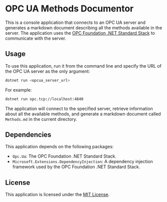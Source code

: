 # OPC UA Methods Documentor

This is a console application that connects to an OPC UA server and generates a markdown document describing all the methods available in the server. The application uses the [OPC Foundation .NET Standard Stack](https://github.com/OPCFoundation/UA-.NETStandard) to communicate with the server.

## Usage

To use this application, run it from the command line and specify the URL of the OPC UA server as the only argument:

```bash
dotnet run <opcua_server_url>
```

For example:

```bash
dotnet run opc.tcp://localhost:4840
```

The application will connect to the specified server, retrieve information about all the available methods, and generate a markdown document called `Methods.md` in the current directory.

## Dependencies

This application depends on the following packages:

- `Opc.Ua`: The OPC Foundation .NET Standard Stack.
- `Microsoft.Extensions.DependencyInjection`: A dependency injection framework used by the OPC Foundation .NET Standard Stack.

## License

This application is licensed under the [MIT License](LICENSE).